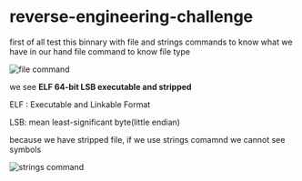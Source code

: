 # reverse-engineering-challenge

first of all test this binnary with file and strings commands to know what we have in our hand 
file command to know file type 

![file command](https://i.ibb.co/Y2cJT4Q/command-file-test.png)

we see **ELF 64-bit LSB executable and stripped**

ELF : Executable and Linkable Format


LSB: mean least-significant byte(little endian)

because we have stripped file, if we use strings comamnd  we cannot see symbols

![strings  command](https://i.ibb.co/jyvxh0C/strings-command.png)

